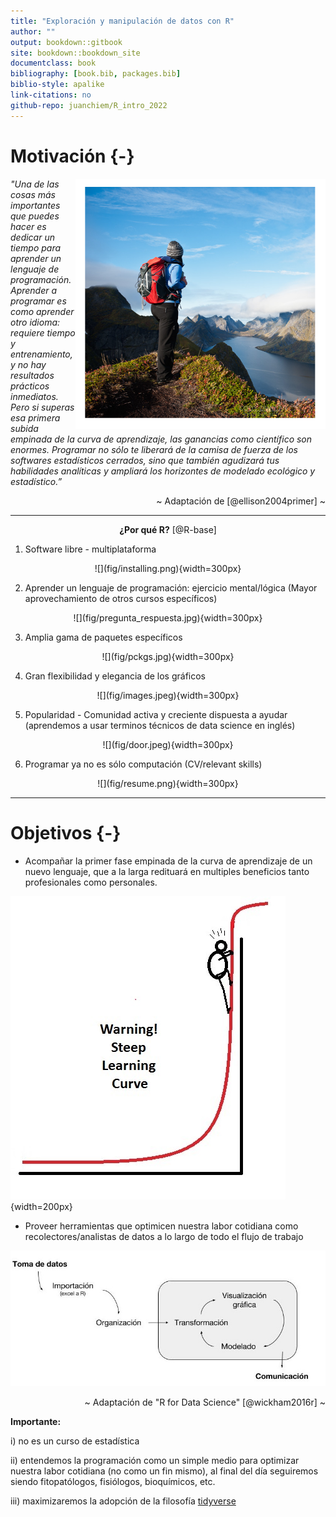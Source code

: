 ```yaml
--- 
title: "Exploración y manipulación de datos con R"
author: ""
output: bookdown::gitbook
site: bookdown::bookdown_site
documentclass: book
bibliography: [book.bib, packages.bib]
biblio-style: apalike
link-citations: no
github-repo: juanchiem/R_intro_2022
---
```






# Motivación {-}

<img src="fig/top1.png" width="400" height="400" align="right" alt="Cover image" />

*"Una de las cosas más importantes que puedes hacer es dedicar un tiempo para aprender un lenguaje de programación. Aprender a programar es como aprender otro idioma: requiere tiempo y entrenamiento, y no hay resultados prácticos inmediatos. Pero si superas esa primera subida empinada de la curva de aprendizaje, las ganancias como científico son enormes. Programar no sólo te liberará de la camisa de fuerza de los softwares estadísticos cerrados, sino que también agudizará tus habilidades analíticas y ampliará los horizontes de modelado ecológico y estadístico.”*

<div style="text-align: right">  ~ Adaptación de [@ellison2004primer] ~ </div>

---

<div style="text-align: center">
<b>¿Por qué R?</b> [@R-base]
</div>


1. Software libre - multiplataforma
<center>
![](fig/installing.png){width=300px}
</center>



2. Aprender un lenguaje de programación: ejercicio mental/lógica (Mayor aprovechamiento de otros cursos específicos)

<center>
![](fig/pregunta_respuesta.jpg){width=300px}
</center>

3. Amplia gama de paquetes específicos

<center>
![](fig/pckgs.jpg){width=300px}
</center>

4. Gran flexibilidad y elegancia de los gráficos

 <center>
![](fig/images.jpeg){width=300px}
</center>

5. Popularidad - Comunidad activa y creciente dispuesta a ayudar (aprendemos a usar terminos técnicos de data science en inglés)
 
 <center>
![](fig/door.jpeg){width=300px}
</center>

6. Programar ya no es sólo computación (CV/relevant skills) 
 <center>
![](fig/resume.png){width=300px}
</center>

---

# Objetivos {-}

* Acompañar la primer fase empinada de la curva de aprendizaje de un nuevo lenguaje, que a la larga redituará en multiples beneficios tanto profesionales como personales. 

![](fig/learn.png){width=200px}


* Proveer herramientas que optimicen nuestra labor cotidiana como recolectores/analistas de datos a lo largo de todo el flujo de trabajo 

![](fig/workflow.jpg) 

<div style="text-align: right">  ~ Adaptación de "R for Data Science" [@wickham2016r] ~ </div>

**Importante:** 

i) no es un curso de estadística

ii) entendemos la programación como un simple medio para optimizar nuestra labor cotidiana (no como un fin mismo), al final del día seguiremos siendo fitopatólogos, fisiólogos,  bioquímicos, etc.

iii) maximizaremos la adopción de la filosofía [tidyverse](https://www.tidyverse.org/) 
